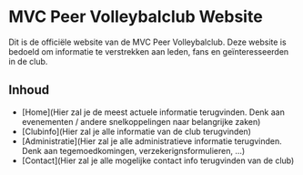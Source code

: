 # MVC Peer Volleybalclub Website

Dit is de officiële website van de MVC Peer Volleybalclub. Deze website is bedoeld om informatie te verstrekken aan leden, fans en geïnteresseerden in de club.

## Inhoud

- [Home](Hier zal je de meest actuele informatie terugvinden. Denk aan evenementen / andere snelkoppelingen naar belangrijke zaken)
- [Clubinfo](Hier zal je alle informatie van de club terugvinden)
- [Administratie](Hier zal je alle administratieve informatie terugvinden. Denk aan tegemoedkomingen, verzekerignsformulieren, ...)
- [Contact](Hier zal je alle mogelijke contact info terugvinden van de club)

